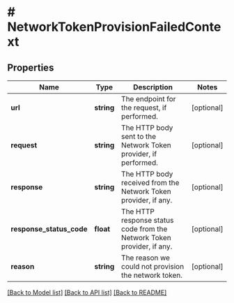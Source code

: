 # # NetworkTokenProvisionFailedContext

## Properties

Name | Type | Description | Notes
------------ | ------------- | ------------- | -------------
**url** | **string** | The endpoint for the request, if performed. | [optional]
**request** | **string** | The HTTP body sent to the Network Token provider, if performed. | [optional]
**response** | **string** | The HTTP body received from the Network Token provider, if any. | [optional]
**response_status_code** | **float** | The HTTP response status code from the Network Token provider, if any. | [optional]
**reason** | **string** | The reason we could not provision the network token. | [optional]

[[Back to Model list]](../../README.md#models) [[Back to API list]](../../README.md#endpoints) [[Back to README]](../../README.md)
